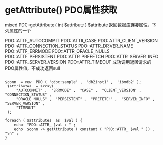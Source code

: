 # getAttribute() PDO属性获取
mixed  PDO::getAttribute  ( int $attribute  )
$attribute 返回数据库连接属性，下列属性的一个

PDO::ATTR_AUTOCOMMIT
PDO::ATTR_CASE
PDO::ATTR_CLIENT_VERSION
PDO::ATTR_CONNECTION_STATUS
PDO::ATTR_DRIVER_NAME
PDO::ATTR_ERRMODE
PDO::ATTR_ORACLE_NULLS
PDO::ATTR_PERSISTENT
PDO::ATTR_PREFETCH
PDO::ATTR_SERVER_INFO
PDO::ATTR_SERVER_VERSION
PDO::ATTR_TIMEOUT
成功调用返回请求的PDO属性值，不成功返回null
```

$conn  = new  PDO ( 'odbc:sample' ,  'db2inst1' ,  'ibmdb2' );
 $attributes  = array(
     "AUTOCOMMIT" ,  "ERRMODE" ,  "CASE" ,  "CLIENT_VERSION" ,  "CONNECTION_STATUS" ,
     "ORACLE_NULLS" ,  "PERSISTENT" ,  "PREFETCH" ,  "SERVER_INFO" ,  "SERVER_VERSION" ,
     "TIMEOUT"
 );

foreach ( $attributes  as  $val ) {
    echo  "PDO::ATTR_ $val : " ;
    echo  $conn -> getAttribute ( constant ( "PDO::ATTR_ $val " )) .  "\n" ;
}

```
